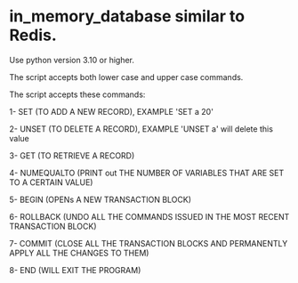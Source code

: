 # in_memory_database similar to Redis.

Use python version 3.10 or higher.

The script accepts both lower case and upper case commands.


The script accepts these commands: 

1- SET        (TO ADD A NEW RECORD), EXAMPLE 'SET a 20' 

2- UNSET      (TO DELETE A RECORD), EXAMPLE 'UNSET a' will delete this value

3- GET        (TO RETRIEVE A RECORD) 

4- NUMEQUALTO (PRINT out THE NUMBER OF VARIABLES THAT ARE SET TO A CERTAIN VALUE)

5- BEGIN      (OPENs A NEW TRANSACTION BLOCK) 

6- ROLLBACK   (UNDO ALL THE COMMANDS ISSUED IN THE MOST RECENT TRANSACTION BLOCK)

7- COMMIT     (CLOSE ALL THE TRANSACTION BLOCKS AND PERMANENTLY APPLY ALL THE CHANGES TO THEM)

8- END        (WILL EXIT THE PROGRAM)
